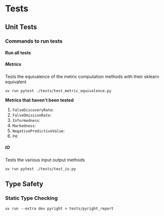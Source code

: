 # Tests

## Unit Tests

### Commands to run tests

#### Run all tests

##### Metrics

Tests the equivalence of the metric computation methods with their sklearn equivalent
```
uv run pytest ./tests/test_metric_equivalence.py
```

**Metrics that haven't been tested**

1. `FalseDiscoveryRate`:
2. `FalseOmissionRate`:
3. `Informedness`:
4. `Markedness`:
5. `NegativePredictiveValue`:
6. `P4`:

##### IO

Tests the various input output methods

```
uv run pytest ./tests/test_io.py
```

## Type Safety

### Static Type Checking

```
uv run --extra dev pyright > tests/pyright_report
```
